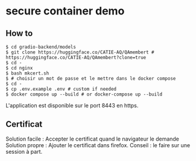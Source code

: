 # secure container demo

## How to

```
$ cd gradio-backend/models
$ git clone https://huggingface.co/CATIE-AQ/QAmembert # https://huggingface.co/CATIE-AQ/QAmembert?clone=true
$ cd -
$ cd nginx
$ bash mkcert.sh
$ # choisir un mot de passe et le mettre dans le docker compose
$ cd -
$ cp .env.example .env # custom if needed
$ docker compose up --build # or docker-compose up --build
```

L'application est disponible sur le port 8443 en https.

## Certificat 

Solution facile : Accepter le certificat quand le navigateur le demande
Solution propre : Ajouter le certificat dans firefox. Conseil : le faire sur une session à part.

